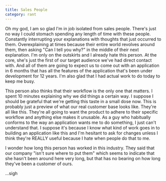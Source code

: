 ```yaml
---
title: Sales People
category: rant
---
```

Oh my god, I am so glad I'm in job isolated from sales people. There's just no way I could stomach spending any length of time with these people. Constantly interrupting your explanations with thoughts that just occurred to them. Overexplaining at times because their entire world revolves around them, then asking "Can I tell you why?" in the middle of their next explanation. I'm only on the outskirts and I already hate this person. At the core, she's just the first of our target audience we've had direct contact with. And all of them are going to expect us to come out with an application in 6 months that has all the features of the application that's been under development for 12 years. I'm also glad that I had actual work to do today to keep me busy.

This person also thinks that their workflow is the only one that matters. I spent 10 minutes explaining why we did things a certain way. I suppose I should be grateful that we're getting this taste in a small dose now. This is probably just a preview of what our real customer base looks like. They're all like this. They're all going to want the product to adhere to their specific workflow and anything else makes it unusable. As a guy who habitually conforms to the way an application wants me to do something, I just can't understand that. I suppose it's because I know what kind of work goes in to building an application like this and I'm hesitant to ask for changes unless I think they're REALLY useful because I hate when people do that to me.

I wonder how long this person has worked in this industry. They said that our company "isn't sure where to put them" which seems to indicate that she hasn't been around here very long, but that has no bearing on how long they've been a customer of ours.

...sigh